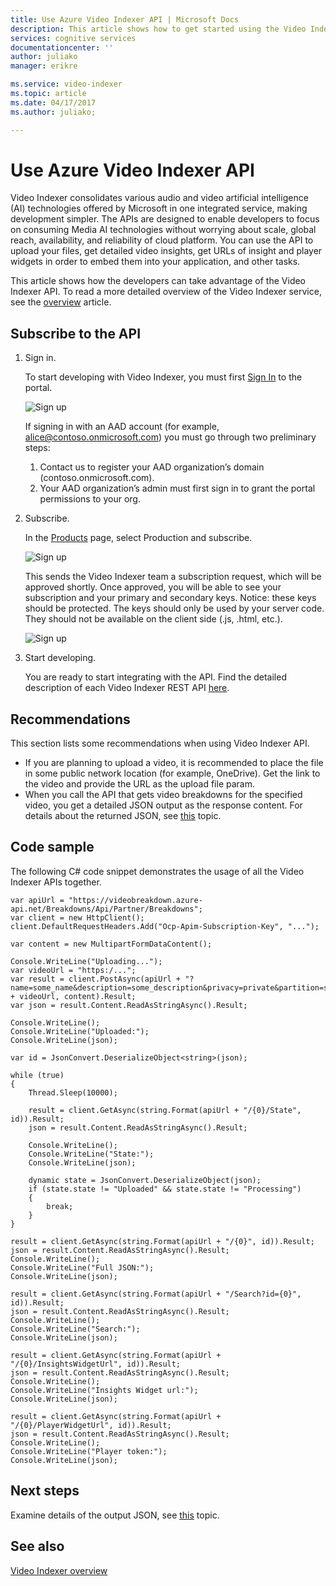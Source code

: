 ```yaml
---
title: Use Azure Video Indexer API | Microsoft Docs
description: This article shows how to get started using the Video Indexer API.
services: cognitive services
documentationcenter: ''
author: juliako
manager: erikre

ms.service: video-indexer
ms.topic: article
ms.date: 04/17/2017
ms.author: juliako;

---
```

# Use Azure Video Indexer API

Video Indexer consolidates various audio and video artificial intelligence (AI) technologies offered by Microsoft in one integrated service, making development simpler. The APIs are designed to enable developers to focus on consuming Media AI technologies without worrying about scale, global reach, availability, and reliability of cloud platform. You can use the API to upload your files, get detailed video insights, get URLs of insight and player widgets in order to embed them into your application, and other tasks.

This article shows how the developers can take advantage of the Video Indexer API. To read a more detailed overview of the Video Indexer service, see the [overview](video-indexer-overview.md) article.

## Subscribe to the API

1. Sign in.

	To start developing with Video Indexer, you must first [Sign In](https://videobreakdown.portal.azure-api.net/signin?ReturnUrl=%2Fget-started) to the portal. 
	
	![Sign up](./media/video-indexer-use-apis/video-indexer-api01.png)

	If signing in with an AAD account (for example, alice@contoso.onmicrosoft.com) you must go through two preliminary steps: 
	
	1. 	Contact us to register your AAD organization’s domain (contoso.onmicrosoft.com).
	2. 	Your AAD organization’s admin must first sign in to grant the portal permissions to your org. 
	
	
2. Subscribe.

	In the [Products](https://videobreakdown.portal.azure-api.net/products) page, select Production and subscribe. 
	
	![Sign up](./media/video-indexer-use-apis/video-indexer-api02.png)
	
	This sends the Video Indexer team a subscription request, which will be approved shortly.
	Once approved, you will be able to see your subscription and your primary and secondary keys. Notice: these keys should be protected. The keys should only be used by your server code. They should not be available on the client side (.js, .html, etc.).

	![Sign up](./media/video-indexer-use-apis/video-indexer-api03.png)

3.  Start developing.
 
	You are ready to start integrating with the API. Find the detailed description of each Video Indexer REST API [here](https://videobreakdown.portal.azure-api.net/docs/services/582074fb0dc56116504aed75/operations/5857caeb0dc5610f9ce979e4).

## Recommendations

This section lists some recommendations when using Video Indexer API.

- If you are planning to upload a video, it is recommended to place the file in some public network location (for example, OneDrive). Get the link to the video and provide the URL as the upload file param. 
- When you call the API that gets video breakdowns for the specified video, you get a detailed JSON output as the response content. For details about the returned JSON, see [this](video-indexer-output-json.md) topic.

## Code sample

The following C# code snippet demonstrates the usage of all the Video Indexer APIs together. 

    var apiUrl = "https://videobreakdown.azure-api.net/Breakdowns/Api/Partner/Breakdowns";
    var client = new HttpClient();
    client.DefaultRequestHeaders.Add("Ocp-Apim-Subscription-Key", "...");

    var content = new MultipartFormDataContent();

    Console.WriteLine("Uploading...");
    var videoUrl = "https:/...";
    var result = client.PostAsync(apiUrl + "?name=some_name&description=some_description&privacy=private&partition=some_partition&videoUrl=" + videoUrl, content).Result;
    var json = result.Content.ReadAsStringAsync().Result;

    Console.WriteLine();
    Console.WriteLine("Uploaded:");
    Console.WriteLine(json);

    var id = JsonConvert.DeserializeObject<string>(json);

    while (true)
    {
        Thread.Sleep(10000);

        result = client.GetAsync(string.Format(apiUrl + "/{0}/State", id)).Result;
        json = result.Content.ReadAsStringAsync().Result;

        Console.WriteLine();
        Console.WriteLine("State:");
        Console.WriteLine(json);

        dynamic state = JsonConvert.DeserializeObject(json);
        if (state.state != "Uploaded" && state.state != "Processing")
        {
            break;
        }
    }

    result = client.GetAsync(string.Format(apiUrl + "/{0}", id)).Result;
    json = result.Content.ReadAsStringAsync().Result;
    Console.WriteLine();
    Console.WriteLine("Full JSON:");
    Console.WriteLine(json);

    result = client.GetAsync(string.Format(apiUrl + "/Search?id={0}", id)).Result;
    json = result.Content.ReadAsStringAsync().Result;
    Console.WriteLine();
    Console.WriteLine("Search:");
    Console.WriteLine(json);

    result = client.GetAsync(string.Format(apiUrl + "/{0}/InsightsWidgetUrl", id)).Result;
    json = result.Content.ReadAsStringAsync().Result;
    Console.WriteLine();
    Console.WriteLine("Insights Widget url:");
    Console.WriteLine(json);

    result = client.GetAsync(string.Format(apiUrl + "/{0}/PlayerWidgetUrl", id)).Result;
    json = result.Content.ReadAsStringAsync().Result;
    Console.WriteLine();
    Console.WriteLine("Player token:");
    Console.WriteLine(json);

## Next steps

Examine details of the output JSON, see [this](video-indexer-output-json.md) topic.

## See also

[Video Indexer overview](video-indexer-overview.md)

